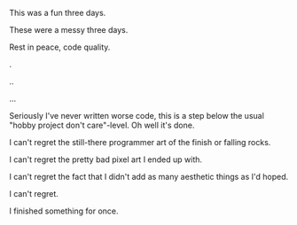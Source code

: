 This was a fun three days.

These were a messy three days.

Rest in peace, code quality.

.

..

...

Seriously I've never written worse code, this is a step below the usual "hobby project don't care"-level. Oh well it's done.

I can't regret the still-there programmer art of the finish or falling rocks.

I can't regret the pretty bad pixel art I ended up with.

I can't regret the fact that I didn't add as many aesthetic things as I'd hoped.

I can't regret.

I finished something for once.
